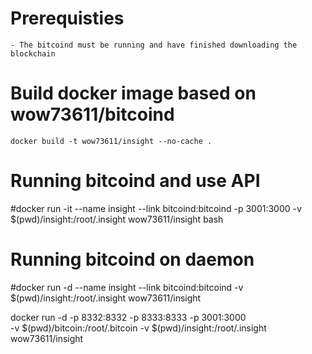 # Prerequisties

    - The bitcoind must be running and have finished downloading the blockchain


# Build docker image based on wow73611/bitcoind

    docker build -t wow73611/insight --no-cache .


# Running bitcoind and use API

#docker run -it --name insight --link bitcoind:bitcoind -p 3001:3000 -v $(pwd)/insight:/root/.insight wow73611/insight bash


# Running bitcoind on daemon

#docker run -d --name insight --link bitcoind:bitcoind -v $(pwd)/insight:/root/.insight wow73611/insight

docker run -d -p 8332:8332 -p 8333:8333 -p 3001:3000 \
 -v $(pwd)/bitcoin:/root/.bitcoin -v $(pwd)/insight:/root/.insight wow73611/insight


